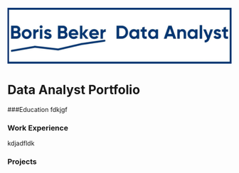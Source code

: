 ![bb](Boris_Beker_Data_Analyst.jpg)

# Data Analyst Portfolio
###Education
fdkjgf
### Work Experience
kdjadfldk
### Projects
